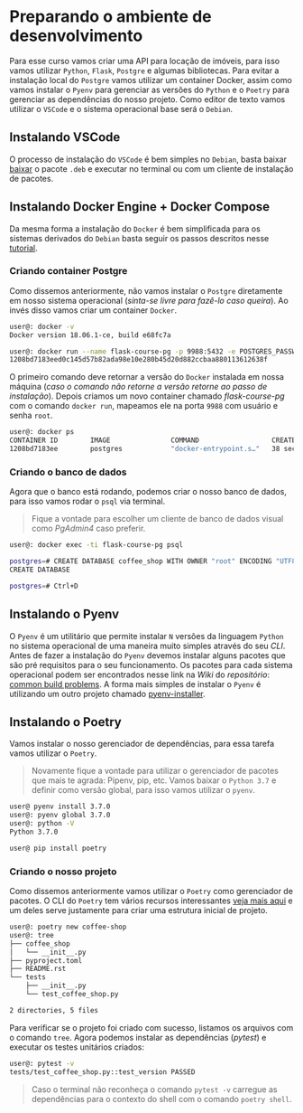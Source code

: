 # Preparando o ambiente de desenvolvimento
Para esse curso vamos criar uma API para locação de imóveis, para isso vamos utilizar `Python`, `Flask`, `Postgre` e algumas bibliotecas.
Para evitar a instalação local do `Postgre` vamos utilizar um container Docker, assim como vamos instalar o `Pyenv` para gerenciar as versões do `Python` e o `Poetry` para gerenciar as dependências do nosso projeto. Como editor de texto vamos utilizar o `VSCode` e o sistema operacional base será o `Debian`.

## Instalando VSCode
O processo de instalação do `VSCode` é bem simples no `Debian`, basta baixar [baixar](https://code.visualstudio.com/docs/setup/linux#_debian-and-ubuntu-based-distributions) o pacote `.deb` e executar no terminal ou com um cliente de instalação de pacotes.

## Instalando Docker Engine + Docker Compose
Da mesma forma a instalação do `Docker` é bem simplificada para os sistemas derivados do `Debian` basta seguir os passos descritos nesse [tutorial](https://docs.docker.com/install/linux/docker-ce/debian/).

### Criando container Postgre
Como dissemos anteriormente, não vamos instalar o `Postgre` diretamente em nosso sistema operacional (_sinta-se livre para fazê-lo caso queira_). Ao invés disso vamos criar um container `Docker`.
```sh
user@: docker -v
Docker version 18.06.1-ce, build e68fc7a

user@: docker run --name flask-course-pg -p 9988:5432 -e POSTGRES_PASSWORD=root -e POSTGRES_USER=root -d postgres
1208bd7183eed0c145d57b82ada98e10e280b45d20d882ccbaa880113612638f
```
O primeiro comando deve retornar a versão do `Docker` instalada em nossa máquina (_caso o comando não retorne a versão retorne ao passo de instalação_). Depois criamos um novo container chamado _flask-course-pg_ com o comando `docker run`, mapeamos ele na porta `9988` com usuário e senha `root`.
```sh
user@: docker ps
CONTAINER ID        IMAGE               COMMAND                  CREATED             STATUS              PORTS                    NAMES
1208bd7183ee        postgres            "docker-entrypoint.s…"   38 seconds ago      Up 35 seconds       0.0.0.0:9988->5432/tcp   flask-course-pg
```

### Criando o banco de dados
Agora que o banco está rodando, podemos criar o nosso banco de dados, para isso vamos rodar o `psql` via terminal.
> Fique a vontade para escolher um cliente de banco de dados visual como _PgAdmin4_ caso preferir.
```sh
user@: docker exec -ti flask-course-pg psql

postgres=# CREATE DATABASE coffee_shop WITH OWNER "root" ENCODING "UTF8" LC_COLLATE="en_US.utf8" LC_CTYPE="en_US.utf8";
CREATE DATABASE

postgres=# Ctrl+D
```

## Instalando o Pyenv
O `Pyenv` é um utilitário que permite instalar `N` versões da linguagem `Python` no sistema operacional de uma maneira muito simples através do seu _CLI_. Antes de fazer a instalação do `Pyenv` devemos instalar alguns pacotes que são pré requisitos para o seu funcionamento. Os pacotes para cada sistema operacional podem ser encontrados nesse link na _Wiki_ do _repositório_: [common build problems](https://github.com/pyenv/pyenv/wiki/Common-build-problems).
A forma mais simples de instalar o `Pyenv` é utilizando um outro projeto chamado [pyenv-installer](https://github.com/pyenv/pyenv-installer/raw/master/bin/pyenv-installer).

## Instalando o Poetry
Vamos instalar o nosso gerenciador de dependências, para essa tarefa vamos utilizar o `Poetry`.
> Novamente fique a vontade para utilizar o gerenciador de pacotes que mais te agrada: Pipenv, pip, etc.
Vamos baixar o `Python 3.7` e definir como versão global, para isso vamos utilizar o `pyenv`.
```sh
user@ pyenv install 3.7.0
user@: pyenv global 3.7.0
user@: python -V
Python 3.7.0

user@ pip install poetry
```

### Criando o nosso projeto
Como dissemos anteriormente vamos utilizar o `Poetry` como gerenciador de pacotes. O CLI do `Poetry` tem vários recursos interessantes [veja mais aqui](https://poetry.eustace.io/docs/cli/#commands) e um deles serve justamente para criar uma estrutura inicial de projeto.
```sh
user@: poetry new coffee-shop
user@: tree
├── coffee_shop
│   └── __init__.py
├── pyproject.toml
├── README.rst
└── tests
    ├── __init__.py
    └── test_coffee_shop.py

2 directories, 5 files
```
Para verificar se o projeto foi criado com sucesso, listamos os arquivos com o comando `tree`. Agora podemos instalar as dependências (_pytest_) e executar os testes unitários criados:
```sh
user@: pytest -v
tests/test_coffee_shop.py::test_version PASSED
```
> Caso o terminal não reconheça o comando `pytest -v` carregue as dependências para o contexto do shell com o comando `poetry shell`.
